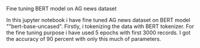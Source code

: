 Fine tuning BERT model on AG news dataset

In this jupyter notebook i have fine tuned AG news dataset on BERT model ""bert-base-uncased".
Firstly, i tokenizing the data with BERT tokenizer. 
For the fine tuning purpose i have used 5 epochs with first 3000 records.
I got the accuracy of 90 percent with only this much of parameters.
